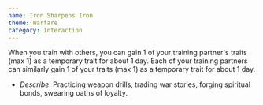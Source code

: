 ```yaml
---
name: Iron Sharpens Iron
theme: Warfare
category: Interaction
---
```


When you train with others, you can gain 1 of your training partner's traits (max 1) as a temporary trait for about 1 day. Each of your training partners can similarly gain 1 of your traits (max 1) as a temporary trait for about 1 day. 

* *Describe*: Practicing weapon drills, trading war stories, forging spiritual bonds, swearing oaths of loyalty.